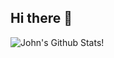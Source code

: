 ## Hi there 👋
![John's Github Stats!](https://github-readme-stats.vercel.app/api?username=Johnsonnn64&hide=contribs,prs)

